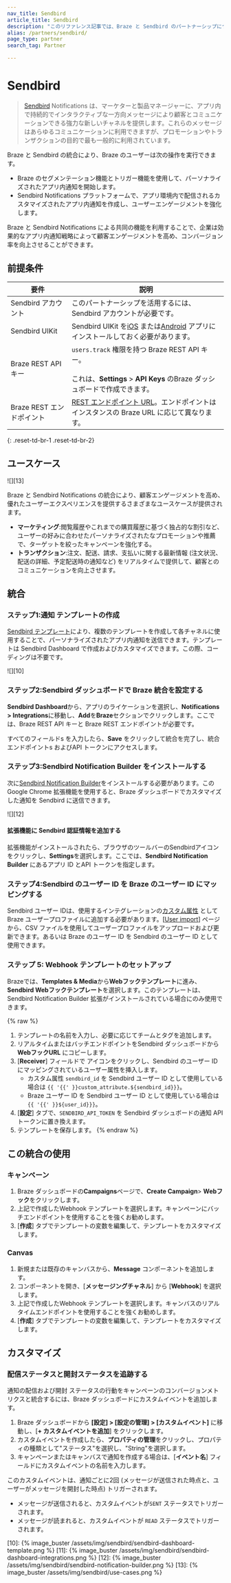 ```yaml
---
nav_title: Sendbird
article_title: Sendbird
description: "このリファレンス記事では、Braze と Sendbird のパートナーシップについて説明します。Sendbird は、業界をリードするアプリ内メッセージソリューションであり、ユーザーが Sendbird プラットフォームでアプリ内通知を受信できるようにします。"
alias: /partners/sendbird/
page_type: partner
search_tag: Partner

---
```


# Sendbird

> [Sendbird][4] Notifications は、マーケターと製品マネージャーに、アプリ内で持続的でインタラクティブな一方向メッセージにより顧客とコミュニケーションできる強力な新しいチャネルを提供します。これらのメッセージはあらゆるコミュニケーションに利用できますが、プロモーションやトランザクションの目的で最も一般的に利用されています。

Braze と Sendbird の統合により、Braze のユーザーは次の操作を実行できます。
* Braze のセグメンテーション機能とトリガー機能を使用して、パーソナライズされたアプリ内通知を開始します。
* Sendbird Notifications プラットフォームで、アプリ環境内で配信されるカスタマイズされたアプリ内通知を作成し、ユーザーエンゲージメントを強化します。

Braze と Sendbird Notifications による共同の機能を利用することで、企業は効果的なアプリ内通知戦略によって顧客エンゲージメントを高め、コンバージョン率を向上させることができます。

## 前提条件

| 要件 | 説明 |
| ----------- | ----------- |
| Sendbird アカウント | このパートナーシップを活用するには、Sendbird アカウントが必要です。 |
| Sendbird UIKit | Sendbird UIKit を[iOS][2] または[Android][3] アプリにインストールしておく必要があります。 |
| Braze REST API キー | `users.track` 権限を持つ Braze REST API キー。<br><br> これは、**Settings** > **API Keys** のBraze ダッシュボードで作成できます。 |
| Braze REST エンドポイント | [REST エンドポイント URL][1]。エンドポイントはインスタンスの Braze URL に応じて異なります。 |
{: .reset-td-br-1 .reset-td-br-2}

## ユースケース

![][13]

Braze と Sendbird Notifications の統合により、顧客エンゲージメントを高め、優れたユーザーエクスペリエンスを提供するさまざまなユースケースが提供されます。

- **マーケティング**:閲覧履歴やこれまでの購買履歴に基づく独占的な割引など、ユーザーの好みに合わせたパーソナライズされたなプロモーションや推薦で、ターゲットを絞ったキャンペーンを強化する。
- **トランザクション**:注文、配送、請求、支払いに関する最新情報 (注文状況、配送の詳細、予定配送時の通知など) をリアルタイムで提供して、顧客とのコミュニケーションを向上させます。

## 統合

### ステップ1:通知 テンプレートの作成

[Sendbird テンプレート][7]により、複数のテンプレートを作成して各チャネルに使用することで、パーソナライズされたアプリ内通知を送信できます。テンプレートは Sendbird Dashboard で作成およびカスタマイズできます。この際、コーディングは不要です。

![][10]

### ステップ2:Sendbird ダッシュボードで Braze 統合を設定する

**Sendbird Dashboard**から、アプリのライケーションを選択し、**Notifications > Integrations**に移動し、**Add**を**Braze**セクションでクリックします。ここでは、Braze REST API キーと Braze REST エンドポイントが必要です。

すべてのフィールドs を入力したら、**Save** をクリックして統合を完了し、統合エンドポイントs およびAPI トークンにアクセスします。

### ステップ3:Sendbird Notification Builder をインストールする

次に[Sendbird Notification Builder][6]をインストールする必要があります。この Google Chrome 拡張機能を使用すると、Braze ダッシュボードでカスタマイズした通知を Sendbird に送信できます。

![][12]

#### 拡張機能に Sendbird 認証情報を追加する

拡張機能がインストールされたら、ブラウザのツールバーのSendbirdアイコンをクリックし、**Settings**を選択します。ここでは、**Sendbird Notification Builder** にあるアプリ ID とAPI トークンを指定します。

### ステップ4:Sendbird のユーザー ID を Braze のユーザー ID にマッピングする

Sendbird ユーザー IDは、使用するインテグレーションの[カスタム属性][5] としてBraze ユーザープロファイルに追加する必要があります。\[[User import][8]] ページから、CSV ファイルを使用してユーザープロファイルをアップロードおよび更新できます。あるいは Braze のユーザー ID を Sendbird のユーザー ID として使用できます。

### ステップ 5: Webhook テンプレートのセットアップ

Brazeでは、**Templates & Media**から**Webフックテンプレート**に進み、**Sendbird Webフックテンプレート**を選択します。このテンプレートは、Sendbird Notification Builder 拡張がインストールされている場合にのみ使用できます。

{% raw %}
1. テンプレートの名前を入力し、必要に応じてチームとタグを追加します。
2. リアルタイムまたはバッチエンドポイントをSendbird ダッシュボードから**WebフックURL** にコピーします。
3. \[**Receiver**] フィールドで <i class="fas fa-plus"></i>アイコンをクリックし、Sendbird のユーザー ID にマッピングされているユーザー属性を挿入します。
    - カスタム属性 `sendbird_id` を Sendbird ユーザー ID として使用している場合は `{{ '{{' }}custom_attribute.${sendbird_id}}}`。
    - Braze ユーザー ID を Sendbird ユーザー ID として使用している場合は `{{ '{{' }}${user_id}}}`。
4. \[**設定**] タブで、`SENDBIRD_API_TOKEN` を Sendbird ダッシュボードの通知 API トークンに置き換えます。
5. テンプレートを保存します。
{% endraw %}

## この統合の使用

### キャンペーン

1. Braze ダッシュボードの**Campaigns**ページで、**Create Campaign**> **Webフック**をクリックします。
2. 上記で作成したWebhook テンプレートを選択します。キャンペーンにバッチエンドポイントを使用することを強くお勧めします。
3. \[**作成**] タブでテンプレートの変数を編集して、テンプレートをカスタマイズします。

### Canvas

1. 新規または既存のキャンバスから、**Message** コンポーネントを追加します。 
2. コンポーネントを開き、\[**メッセージングチャネル**] から \[**Webhook**] を選択します。
3. 上記で作成したWebhook テンプレートを選択します。キャンバスのリアルタイムエンドポイントを使用することを強くお勧めします。
4. \[**作成**] タブでテンプレートの変数を編集して、テンプレートをカスタマイズします。

## カスタマイズ

### 配信ステータスと開封ステータスを追跡する

通知の配信および開封 ステータスの行動をキャンペーンのコンバージョンメトリクスと統合するには、Braze ダッシュボードにカスタムイベントを追加します。

1. Braze ダッシュボードから **\[設定] > \[設定の管理] > \[カスタムイベント]** に移動し、\[**\+ カスタムイベントを追加**] をクリックします。
2. カスタムイベントを作成したら、**プロパティの管理**をクリックし、プロパティの種類として"ステータス"を選択し、"String"を選択します。
3. キャンペーンまたはキャンバスで通知を作成する場合は、\[**イベント名**] フィールドにカスタムイベントの名前を入力します。

このカスタムイベントは、通知ごとに2回 (メッセージが送信された時点と、ユーザーがメッセージを開封した時点) トリガーされます。
- メッセージが送信されると、カスタムイベントが`SENT` ステータスでトリガーされます。
- メッセージが読まれると、カスタムイベントが `READ` ステータスでトリガーされます。

[1]: {{site.baseurl}}/developer_guide/rest_api/basics/#endpoints
[2]: https://sendbird.com/docs/notifications/v1/uikit/ios/install-uikit
[3]: https://sendbird.com/docs/notifications/v1/uikit/android/install-uikit
[4]: https://sendbird.com/
[5]: {{site.baseurl}}/user_guide/data_and_analytics/custom_data/custom_attributes/
[6]: https://chrome.google.com/webstore/detail/apbhgfffamdcdogeijjcnjbmghahoaji
[7]: https://sendbird.com/docs/notifications/v1/templates
[8]: {{site.baseurl}}/user_guide/data_and_analytics/user_data_collection/user_import/#csv
[10]: {% image_buster /assets/img/sendbird/sendbird-dashboard-template.png %}
[11]: {% image_buster /assets/img/sendbird/sendbird-dashboard-integrations.png %}
[12]: {% image_buster /assets/img/sendbird/sendbird-notification-builder.png %}
[13]: {% image_buster /assets/img/sendbird/use-cases.png %}